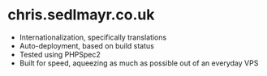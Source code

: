 chris.sedlmayr.co.uk
====================

* Internationalization, specifically translations
* Auto-deployment, based on build status
* Tested using PHPSpec2
* Built for speed, aqueezing as much as possible out of an everyday VPS
